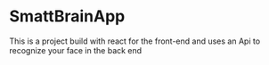 # SmattBrainApp
This is a project build with react for the front-end and uses an Api to recognize your face  in the back end 
